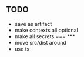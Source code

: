 
## TODO
- save as artifact
- make contexts all optional
- make all secrets === ***
- move src/dist around
- use ts
